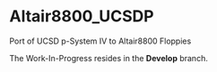 # Altair8800_UCSDP
Port of UCSD p-System IV to Altair8800 Floppies

The Work-In-Progress resides in the **Develop** branch.
